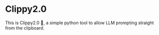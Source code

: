 # Clippy2.0
This is Clippy2.0 🧷, a simple python tool to allow LLM prompting straight from the clipboard.
